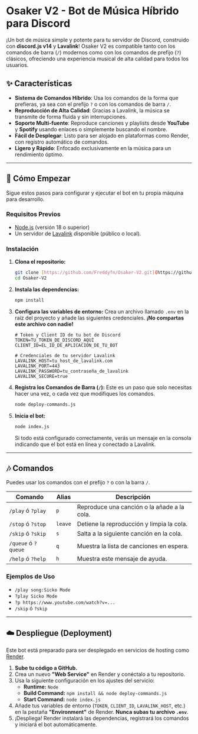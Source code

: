 # Osaker V2 - Bot de Música Híbrido para Discord

¡Un bot de música simple y potente para tu servidor de Discord, construido con **discord.js v14** y **Lavalink**! Osaker V2 es compatible tanto con los comandos de barra (`/`) modernos como con los comandos de prefijo (`?`) clásicos, ofreciendo una experiencia musical de alta calidad para todos los usuarios.

## ✨ Características

-   **Sistema de Comandos Híbrido**: Usa los comandos de la forma que prefieras, ya sea con el prefijo `?` o con los comandos de barra `/`.
-   **Reproducción de Alta Calidad**: Gracias a Lavalink, la música se transmite de forma fluida y sin interrupciones.
-   **Soporte Multi-fuente**: Reproduce canciones y playlists desde **YouTube** y **Spotify** usando enlaces o simplemente buscando el nombre.
-   **Fácil de Desplegar**: Listo para ser alojado en plataformas como Render, con registro automático de comandos.
-   **Ligero y Rápido**: Enfocado exclusivamente en la música para un rendimiento óptimo.

---

## 🚀 Cómo Empezar

Sigue estos pasos para configurar y ejecutar el bot en tu propia máquina para desarrollo.

### **Requisitos Previos**

-   [Node.js](https://nodejs.org/) (versión 18 o superior)
-   Un servidor de [Lavalink](https://github.com/lavalink-devs/Lavalink) disponible (público o local).

### **Instalación**

1.  **Clona el repositorio:**
    ```bash
    git clone [https://github.com/Freddyfn/Osaker-V2.git](https://github.com/Freddyfn/Osaker-V2.git)
    cd Osaker-V2
    ```

2.  **Instala las dependencias:**
    ```bash
    npm install
    ```

3.  **Configura las variables de entorno:**
    Crea un archivo llamado `.env` en la raíz del proyecto y añade las siguientes credenciales. **¡No compartas este archivo con nadie!**

    ```env
    # Token y Client ID de tu bot de Discord
    TOKEN=TU_TOKEN_DE_DISCORD_AQUÍ
    CLIENT_ID=EL_ID_DE_APLICACIÓN_DE_TU_BOT

    # Credenciales de tu servidor Lavalink
    LAVALINK_HOST=tu_host_de_lavalink.com
    LAVALINK_PORT=443
    LAVALINK_PASSWORD=tu_contraseña_de_lavalink
    LAVALINK_SECURE=true
    ```

4.  **Registra los Comandos de Barra (`/`):**
    Este es un paso que solo necesitas hacer una vez, o cada vez que modifiques los comandos.
    ```bash
    node deploy-commands.js
    ```

5.  **Inicia el bot:**
    ```bash
    node index.js
    ```
    Si todo está configurado correctamente, verás un mensaje en la consola indicando que el bot está en línea y conectado a Lavalink.

---

## 🎶 Comandos

Puedes usar los comandos con el prefijo `?` o con la barra `/`.

| Comando       | Alias | Descripción                                       |
| ------------- | ----- | ------------------------------------------------- |
| `/play` ó `?play` | `p` | Reproduce una canción o la añade a la cola.       |
| `/stop` ó `?stop` | `leave` | Detiene la reproducción y limpia la cola.         |
| `/skip` ó `?skip` | `s` | Salta a la siguiente canción en la cola.          |
| `/queue` ó `?queue` | `q` | Muestra la lista de canciones en espera.          |
| `/help` ó `?help` | `h` | Muestra este mensaje de ayuda.                    |

### **Ejemplos de Uso**

-   `/play song:Sicko Mode`
-   `?play Sicko Mode`
-   `?p https://www.youtube.com/watch?v=...`
-   `/skip` ó `?skip`

---

## ☁️ Despliegue (Deployment)

Este bot está preparado para ser desplegado en servicios de hosting como [Render](https://render.com/).

1.  **Sube tu código a GitHub.**
2.  Crea un nuevo **"Web Service"** en Render y conéctalo a tu repositorio.
3.  Usa la siguiente configuración en los ajustes del servicio:
    -   **Runtime:** `Node`
    -   **Build Command:** `npm install && node deploy-commands.js`
    -   **Start Command:** `node index.js`
4.  Añade tus variables de entorno (`TOKEN`, `CLIENT_ID`, `LAVALINK_HOST`, etc.) en la pestaña **"Environment"** de Render. **Nunca subas tu archivo `.env`**.
5.  ¡Despliega! Render instalará las dependencias, registrará los comandos y iniciará el bot automáticamente.

